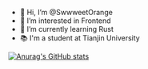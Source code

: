 - 👋 Hi, I’m @SwwweetOrange
- 👀 I’m interested in Frontend
- 🌱 I’m currently learning Rust
- 📚 I'm a student at Tianjin University

[![Anurag's GitHub stats](https://github-readme-stats.vercel.app/api?username=SwwweetOrange&theme=flag-india)](https://github.com/anuraghazra/github-readme-stats)

<!---
SwwweetOrange/SwwweetOrange is a ✨ special ✨ repository because its `README.md` (this file) appears on your GitHub profile.
You can click the Preview link to take a look at your changes.
--->
